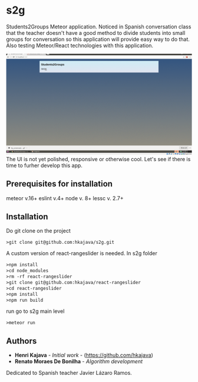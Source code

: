 # s2g
Students2Groups Meteor application. Noticed in Spanish conversation class that the teacher doesn't have a good method to divide students into small groups for conversation so this application will provide easy way to do that. Also testing Meteor/React technologies with this application.

![s2g screen cast](imports/filesforgithubREADME/s2g_screencast_20171116.gif "Students2Groups (css part not polished I know...)")
The UI is not yet polished, responsive or otherwise cool. Let's see if there is time to furher develop this app.

## Prerequisites for installation

meteor v.16+
eslint v.4+
node v. 8+
lessc v. 2.7+

## Installation

Do git clone on the project
```
>git clone git@github.com:hkajava/s2g.git
```

A custom version of react-rangeslider is needed.
In s2g folder
```
>npm install
>cd node_modules
>rm -rf react-rangeslider
>git clone git@github.com:hkajava/react-rangeslider
>cd react-rangeslider
>npm install
>npm run build
```


run
go to s2g main level
```
>meteor run
```

## Authors

* **Henri Kajava** - *Initial work* - (https://github.com/hkajava)
* **Renato Moraes De Bonilha** - *Algorithm development*

Dedicated to Spanish teacher Javier Lázaro Ramos.
